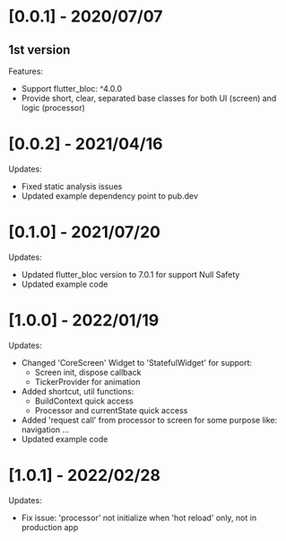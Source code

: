 # [0.0.1] - 2020/07/07
## 1st version
Features:
- Support flutter_bloc: ^4.0.0
- Provide short, clear, separated base classes for both UI (screen) and logic (processor)

# [0.0.2] - 2021/04/16
Updates:
- Fixed static analysis issues
- Updated example dependency point to pub.dev

# [0.1.0] - 2021/07/20
Updates:
- Updated flutter_bloc version to 7.0.1 for support Null Safety
- Updated example code

# [1.0.0] - 2022/01/19
Updates:
- Changed 'CoreScreen' Widget to 'StatefulWidget' for support: 
  - Screen init, dispose callback
  - TickerProvider for animation
- Added shortcut, util functions: 
  - BuildContext quick access
  - Processor and currentState quick access
- Added 'request call' from processor to screen for some purpose like: navigation ...
- Updated example code

# [1.0.1] - 2022/02/28
Updates:
- Fix issue: 'processor' not initialize when 'hot reload' only, not in production app 